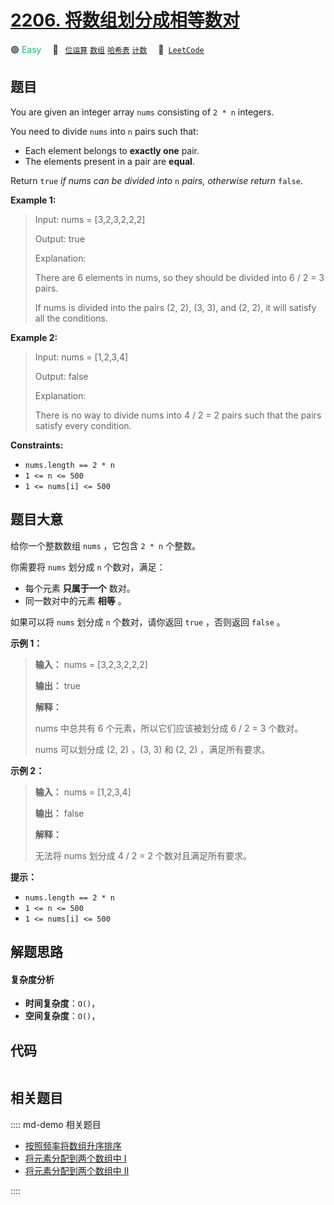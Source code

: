 # [2206. 将数组划分成相等数对](https://leetcode.com/problems/divide-array-into-equal-pairs)

🟢 <font color=#15bd66>Easy</font>&emsp; 🔖&ensp; [`位运算`](/leetcode/outline/tag/bit-manipulation.md) [`数组`](/leetcode/outline/tag/array.md) [`哈希表`](/leetcode/outline/tag/hash-table.md) [`计数`](/leetcode/outline/tag/counting.md)&emsp; 🔗&ensp;[`LeetCode`](https://leetcode.com/problems/divide-array-into-equal-pairs)


## 题目

You are given an integer array `nums` consisting of `2 * n` integers.

You need to divide `nums` into `n` pairs such that:

  * Each element belongs to **exactly one** pair.
  * The elements present in a pair are **equal**.

Return `true` _if nums can be divided into_ `n` _pairs, otherwise return_
`false`.



**Example 1:**

> Input: nums = [3,2,3,2,2,2]
> 
> Output: true
> 
> Explanation: 
> 
> There are 6 elements in nums, so they should be divided into 6 / 2 = 3 pairs.
> 
> If nums is divided into the pairs (2, 2), (3, 3), and (2, 2), it will satisfy all the conditions.

**Example 2:**

> Input: nums = [1,2,3,4]
> 
> Output: false
> 
> Explanation: 
> 
> There is no way to divide nums into 4 / 2 = 2 pairs such that the pairs satisfy every condition.

**Constraints:**

  * `nums.length == 2 * n`
  * `1 <= n <= 500`
  * `1 <= nums[i] <= 500`


## 题目大意

给你一个整数数组 `nums` ，它包含 `2 * n` 个整数。

你需要将 `nums` 划分成 `n` 个数对，满足：

  * 每个元素 **只属于一个** 数对。
  * 同一数对中的元素 **相等**  。

如果可以将 `nums` 划分成 `n` 个数对，请你返回 `true` ，否则返回 `false` 。



**示例 1：**

> 
> 
> 
> 
> 
> **输入：** nums = [3,2,3,2,2,2]
> 
> **输出：** true
> 
> **解释：**
> 
> nums 中总共有 6 个元素，所以它们应该被划分成 6 / 2 = 3 个数对。
> 
> nums 可以划分成 (2, 2) ，(3, 3) 和 (2, 2) ，满足所有要求。
> 
> 

**示例 2：**

> 
> 
> 
> 
> 
> **输入：** nums = [1,2,3,4]
> 
> **输出：** false
> 
> **解释：**
> 
> 无法将 nums 划分成 4 / 2 = 2 个数对且满足所有要求。
> 
> 



**提示：**

  * `nums.length == 2 * n`
  * `1 <= n <= 500`
  * `1 <= nums[i] <= 500`


## 解题思路

#### 复杂度分析

- **时间复杂度**：`O()`，
- **空间复杂度**：`O()`，

## 代码

```javascript

```

## 相关题目

:::: md-demo 相关题目
- [按照频率将数组升序排序](https://leetcode.com/problems/sort-array-by-increasing-frequency)
- [将元素分配到两个数组中 I](https://leetcode.com/problems/distribute-elements-into-two-arrays-i)
- [将元素分配到两个数组中 II](https://leetcode.com/problems/distribute-elements-into-two-arrays-ii)

::::
